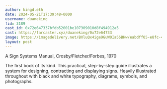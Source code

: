 ```yaml
---
author: kingd.eth
date: 2024-05-21T17:39:48+0000
username: duaneking
fid: 3189
cast_id: 0x72e647337bfdb52001be107309010d8f494912a5
cast: https://farcaster.xyz/duaneking/0x72e64733
image: https://imagedelivery.net/BXluQx4ige9GuW0Ia56BHw/eabdff05-e8fc-47ff-8c51-798486518b00/original
layout: post
---
```


A Sign Systems Manual, Crosby/Fletcher/Forbes, 1970

The first book of its kind. This practical, step-by-step guide illustrates a system for designing, contracting and displaying signs. Heavily illustrated throughout with black and white typography, diagrams, symbols, and photographs.

<img src='https://imagedelivery.net/BXluQx4ige9GuW0Ia56BHw/eabdff05-e8fc-47ff-8c51-798486518b00/original' alt='' referrerpolicy='no-referrer'/>
